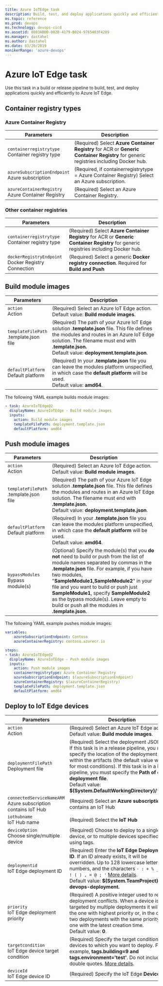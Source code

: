 ```yaml
---
title: Azure IoTEdge task
description: Build, test, and deploy applications quickly and efficiently to Azure IoT Edge
ms.topic: reference
ms.prod: devops
ms.technology: devops-cicd
ms.assetid: 0803ABDD-002B-4179-B824-9765403F4289
ms.manager: dastahel
ms.author: dastahel
ms.date: 03/20/2019
monikerRange: 'azure-devops'
---
```


# Azure IoT Edge task

Use this task in a build or release pipeline to build, test, and deploy applications quickly and efficiently to Azure IoT Edge.

## Container registry types

### Azure Container Registry

<table><thead><tr><th>Parameters</th><th>Description</th></tr></thead>
<tr><td><code>containerregistrytype</code><br/>Container registry type</td><td>(Required) Select <b>Azure Container Registry</b> for ACR or <b>Generic Container Registry</b> for generic registries including Docker hub.</td></tr>
<tr><td><code>azureSubscriptionEndpoint</code><br/>Azure subscription</td><td>(Required, if containerregistrytype = Azure Container Registry) Select an Azure subscription.</td></tr>
<tr><td><code>azureContainerRegistry</code><br/>Azure Container Registry</td><td>(Required) Select an Azure Container Registry.</td></tr>
</table>

### Other container registries

<table><thead><tr><th>Parameters</th><th>Description</th></tr></thead>
<tr><td><code>containerregistrytype</code><br/>Container registry type</td><td>(Required) Select <b>Azure Container Registry</b> for ACR or <b>Generic Container Registry</b> for generic registries including Docker hub.</td></tr>
<tr><td><code>dockerRegistryEndpoint</code><br/>Docker Registry Connection</td><td>(Required) Select a generic <b>Docker registry connection</b>. Required for <b>Build and Push</b></td></tr>
</table>

## Build module images

<table><thead><tr><th>Parameters</th><th>Description</th></tr></thead>
<tr><td><code>action</code><br/>Action</td><td>(Required) Select an Azure IoT Edge action.<br/>Default value: <b>Build module images</b>.</td></tr>
<tr><td><code>templateFilePath</code><br/>.template.json file</td><td>(Required) The path of your Azure IoT Edge solution <b>.template.json</b> file. This file defines the modules and routes in an Azure IoT Edge solution. The filename must end with <b>.template.json.</b><br/>Default value: <b>deployment.template.json</b>.</td></tr>
<tr><td><code>defaultPlatform</code><br/>Default platform</td><td>(Required) In your <b>.template.json</b> file you can leave the modules platform unspecified, in which case the <b>default platform</b> will be used.<br/>Default value: <b>amd64</b>.</td></tr>
</table>

The following YAML example builds module images:

```YAML
- task: AzureIoTEdge@2
  displayName: AzureIoTEdge - Build module images
  inputs:
    action: Build module images
    templateFilePath: deployment.template.json
    defaultPlatform: amd64  
```

## Push module images

<table><thead><tr><th>Parameters</th><th>Description</th></tr></thead>
<tr><td><code>action</code><br/>Action</td><td>(Required) Select an Azure IoT Edge action.<br/>Default value: <b>Build module images</b>.</td></tr>
<tr><td><code>templateFilePath</code><br/>.template.json file</td><td>(Required) The path of your Azure IoT Edge solution <b>.template.json</b> file. This file defines the modules and routes in an Azure IoT Edge solution. The filename must end with <b>.template.json.</b><br/>Default value: <b>deployment.template.json</b>.</td></tr>
<tr><td><code>defaultPlatform</code><br/>Default platform</td><td>(Required) In your <b>.template.json</b> file you can leave the modules platform unspecified, in which case the <b>default platform</b> will be used.<br/>Default value: <b>amd64</b>.</td></tr>
<tr><td><code>bypassModules</code><br/>Bypass module(s)</td><td>(Optional) Specify the module(s) that you <b>do not</b> need to build or push from the list of module names separated by commas in the <b>.template.json</b> file. For example, if you have two modules, &quot;<b>SampleModule1,SampleModule2</b>&quot; in your file and you want to build or push just <b>SampleModule1</b>, specify <b>SampleModule2</b> as the bypass module(s). Leave empty to build or push all the modules in <b>.template.json</b>.
</table>

The following YAML example pushes module images:

```YAML
variables:
    azureSubscriptionEndpoint: Contoso
    azureContainerRegistry: contoso.azurecr.io

steps:    
- task: AzureIoTEdge@2
  displayName: AzureIoTEdge - Push module images
  inputs:
    action: Push module images
    containerregistrytype: Azure Container Registry
    azureSubscriptionEndpoint: $(azureSubscriptionEndpoint)
    azureContainerRegistry: $(azureContainerRegistry)
    templateFilePath: deployment.template.json
    defaultPlatform: amd64  
```

## Deploy to IoT Edge devices

<table><thead><tr><th>Parameters</th><th>Description</th></tr></thead>
<tr><td><code>action</code><br/>Action</td><td>(Required) Select an Azure IoT Edge action.<br/>Default value: <b>Build module images</b>.</td></tr>
<tr><td><code>deploymentFilePath</code><br/>Deployment file</td><td>(Required) Select the deployment JSON file. If this task is in a release pipeline, you must specify the location of the deployment file within the artifacts (the default value works for most conditions). If this task is in a build pipeline, you must specify the <b>Path of output deployment file</b>.<br/>Default value: <b>$(System.DefaultWorkingDirectory)/<em>*/</em>.json.</b></td></tr>
<tr><td><code>connectedServiceNameARM</code><br/>Azure subscription contains IoT Hub</td><td>(Required) Select an <b>Azure subscription</b> that contains an IoT Hub</td></tr>
<tr><td><code>iothubname</code><br/>IoT Hub name</td><td>(Required) Select the <b>IoT Hub</b></td></tr>
<tr><td><code>deviceOption</code><br/>Choose single/multiple device</td><td>(Required) Choose to deploy to a single device, or to multiple devices specified by using tags.</td></tr>
<tr><td><code>deploymentid</code><br/>IoT Edge deployment ID</td><td>(Required) Enter the <b>IoT Edge Deployment ID</b>. If an ID already exists, it will be overridden. Up to 128 lowercase letters, numbers, and the characters <code>- : + % _ # * ? ! ( ) , = @ ; &#39;</code> <a href="https://docs.microsoft.com/azure/iot-edge/how-to-deploy-monitor#monitor-a-deployment">More details</a>.<br/>Default value: <b>$(System.TeamProject)-devops-deployment.</b></td></tr>
<tr><td><code>priority</code><br/>IoT Edge deployment priority</td><td>(Required) A positive integer used to resolve deployment conflicts. When a device is targeted by multiple deployments it will use the one with highest priority or, in the case of two deployments with the same priority, the one with the latest creation time.<br/>Default value: <b>0</b>.</td></tr>
<tr><td><code>targetcondition</code><br/>IoT Edge device target condition</td><td>(Required) Specify the target condition of the devices to which you want to deploy. For example, <b>tags.building=9 and tags.environment=&#39;test&#39;</b>. Do not include double quotes. <a href="https://docs.microsoft.com/azure/iot-edge/how-to-deploy-monitor#monitor-a-deployment">More details</a>.</td></tr>
<tr><td><code>deviceId</code><br/>IoT Edge device ID</td><td>(Required) Specify the IoT Edge <b>Device ID</b>.</td></tr>
</table>








